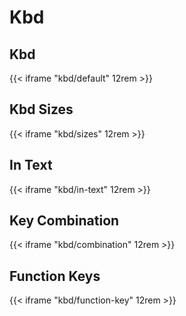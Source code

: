 # Kbd


## Kbd

{{< iframe "kbd/default" 12rem >}}

## Kbd Sizes

{{< iframe "kbd/sizes" 12rem >}}


## In Text

{{< iframe "kbd/in-text" 12rem >}}

## Key Combination

{{< iframe "kbd/combination" 12rem >}}

## Function Keys

{{< iframe "kbd/function-key" 12rem >}}

